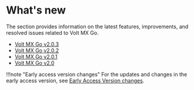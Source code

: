 # What's new

The section provides information on the latest features, improvements, and resolved issues related to Volt MX Go.

- [Volt MX Go v2.0.3](v203.md)
- [Volt MX Go v2.0.2](v202.md)
- [Volt MX Go v2.0.1](v201.md)
- [Volt MX Go v2.0](v200.md)

!!!note "Early access version changes"
    For the updates and changes in the early access version, see [Early Access Version changes](../earlyaccesschanges.md).
